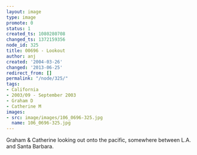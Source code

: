 ```yaml
---
layout: image
type: image
promote: 0
status: 1
created_ts: 1080280708
changed_ts: 1372159356
node_id: 325
title: 00696 - Lookout
author: anj
created: '2004-03-26'
changed: '2013-06-25'
redirect_from: []
permalink: "/node/325/"
tags:
- California
- 2003/09 - September 2003
- Graham D
- Catherine M
images:
- src: image/images/106_0696-325.jpg
  name: 106_0696-325.jpg
---
```

Graham & Catherine looking out onto the pacific, somewhere between L.A. and Santa Barbara.

